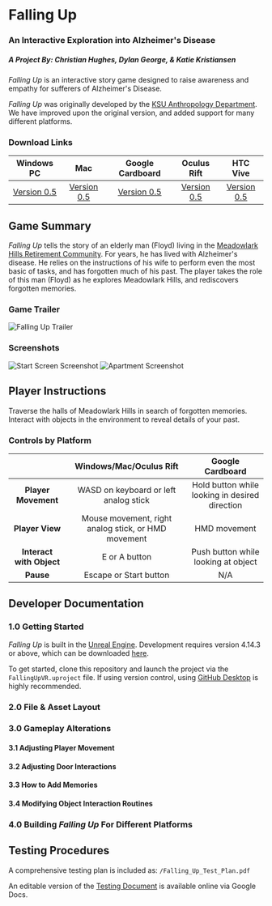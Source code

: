 # Falling Up
### An Interactive Exploration into Alzheimer's Disease
##### A Project By: Christian Hughes, Dylan George, & Katie Kristiansen

_Falling Up_ is an interactive story game designed to raise awareness and empathy for sufferers of Alzheimer's Disease.

_Falling Up_ was originally developed by the [KSU Anthropology Department](https://www.k-state.edu/sasw/anth/). We have improved upon the original version, and added support for many different platforms.

### Download Links

|                         Windows PC                         |                             Mac                            |                      Google Cardboard                      |                         Oculus Rift                        |                          HTC Vive                          |
|:----------------------------------------------------------:|:----------------------------------------------------------:|:----------------------------------------------------------:|:----------------------------------------------------------:|:----------------------------------------------------------:|
| [Version 0.5](https://www.youtube.com/watch?v=dQw4w9WgXcQ) | [Version 0.5](https://www.youtube.com/watch?v=dQw4w9WgXcQ) | [Version 0.5](https://www.youtube.com/watch?v=dQw4w9WgXcQ) | [Version 0.5](https://www.youtube.com/watch?v=dQw4w9WgXcQ) | [Version 0.5](https://www.youtube.com/watch?v=dQw4w9WgXcQ) |

## Game Summary
_Falling Up_ tells the story of an elderly man (Floyd) living in the [Meadowlark Hills Retirement Community](http://www.meadowlark.org). For years, he has lived with Alzheimer's disease. He relies on the instructions of his wife to perform even the most basic of tasks, and has forgotten much of his past. The player takes the role of this man (Floyd) as he explores Meadowlark Hills, and rediscovers forgotten memories.

### Game Trailer
![Falling Up Trailer](http://i.imgur.com/7dVxzRE.png)

### Screenshots
![Start Screen Screenshot](http://i.imgur.com/L7FRiQd.png)
![Apartment Screenshot](http://i.imgur.com/J77QWGn.png)

## Player Instructions
Traverse the halls of Meadowlark Hills in search of forgotten memories. Interact with objects in the environment to reveal details of your past.


### Controls by Platform
|                          |                Windows/Mac/Oculus Rift               |                Google Cardboard                |
|:------------------------:|:----------------------------------------------------:|:----------------------------------------------:|
| **Player Movement**      |         WASD on keyboard or left analog stick        | Hold button while looking in desired direction |
| **Player View**          | Mouse movement, right analog stick, or HMD movement  |                  HMD movement                  |
| **Interact with Object** |                     E or A button                    |       Push button while looking at object      |
| **Pause**                |                Escape or Start button                |                       N/A                      |

## Developer Documentation


### 1.0 Getting Started

_Falling Up_ is built in the [Unreal Engine](https://www.unrealengine.com/what-is-unreal-engine-4). Development requires version 4.14.3 or above, which can be downloaded [here](https://www.unrealengine.com/download).

To get started, clone this repository and launch the project via the ```FallingUpVR.uproject``` file. If using version control, using [GitHub Desktop](https://desktop.github.com) is highly recommended.

### 2.0 File & Asset Layout

### 3.0 Gameplay Alterations

#### 3.1 Adjusting Player Movement
#### 3.2 Adjusting Door Interactions
#### 3.3 How to Add Memories
#### 3.4 Modifying Object Interaction Routines

### 4.0 Building _Falling Up_ For Different Platforms


## Testing Procedures
A comprehensive testing plan is included as:
```/Falling_Up_Test_Plan.pdf```

An editable version of the [Testing Document](https://docs.google.com/document/d/1JRRk8aNslYpcutnF0-EPZ1ZKUrV0vxHIQb4KtBZh7zw/edit) is available online via Google Docs.
